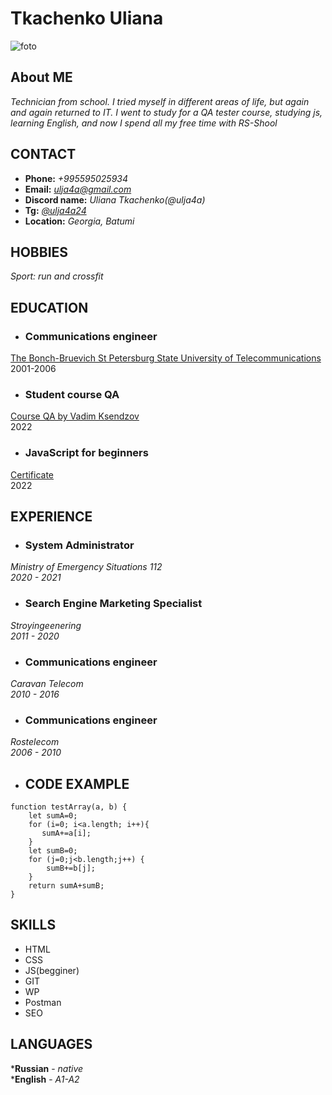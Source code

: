 # Tkachenko Uliana
![foto](https://github.com/ulja4a/rsschool-cv/assets/103379946/3dee4dcd-79e1-4790-ba85-2b711d86712a)

## About ME
*Technician from school. I tried myself in different areas of life, but again and again returned to IT. I went to study for a QA tester course, studying js, learning English, and now I spend all my free time with RS-Shool*

## CONTACT

* **Phone:** *+995595025934*
* **Email:** *ulja4a@gmail.com*
* **Discord name:** *Uliana Tkachenko(@ulja4a)*
* **Tg:** [*@ulja4a24*](https://t.me/ulja4a24)
* **Location:** *Georgia, Batumi*

## HOBBIES
*Sport: run and crossfit*

## EDUCATION

* ### Сommunications engineer
[The Bonch-Bruevich St Petersburg State University of Telecommunications](https://www.sut.ru/eng)   
2001-2006

* ### Student course QA
[Course QA by Vadim Ksendzov](https://ksendzov.com/)   
2022

* ### JavaScript for beginners
[Certificate](https://stepik.org/cert/1730628)      
2022

## EXPERIENCE
* ### System Administrator
*Ministry of Emergency Situations 112*   
*2020 - 2021*

* ### Search Engine Marketing Specialist
*Stroyingeenering*   
*2011 - 2020*

* ### Communications engineer
*Caravan Telecom*   
*2010 - 2016*

* ### Communications engineer
*Rostelecom*   
*2006 - 2010*

* ## CODE EXAMPLE
```
function testArray(a, b) {
    let sumA=0;
    for (i=0; i<a.length; i++){
       sumA+=a[i]; 
    }
    let sumB=0;
    for (j=0;j<b.length;j++) {
        sumB+=b[j];
    }
    return sumA+sumB;
}
```

## SKILLS
* HTML
* CSS
* JS(begginer)
* GIT
* WP
* Postman
* SEO

## LANGUAGES
***Russian** - *native*   
***English** - *A1-A2*